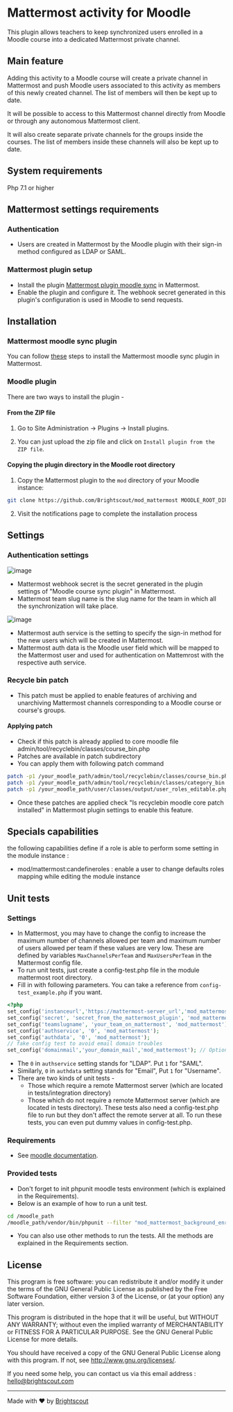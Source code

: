 # Mattermost activity for Moodle #

This plugin allows teachers to keep synchronized users enrolled in a Moodle course into a dedicated Mattermost private channel.

## Main feature
Adding this activity to a Moodle course will create a private channel in Mattermost and push Moodle users associated to this activity as members of this newly created channel. The list of members will then be kept up to date.

It will be possible to access to this Mattermost channel directly from Moodle or through any autonomous Mattermost client.

It will also create separate private channels for the groups inside the courses. The list of members inside these channels will also be kept up to date. 

## System requirements
Php 7.1 or higher

## Mattermost settings requirements
### Authentication
* Users are created in Mattermost by the Moodle plugin with their sign-in method configured as LDAP or SAML.

### Mattermost plugin setup
* Install the plugin [Mattermost plugin moodle sync](https://github.com/Brightscout/x-mattermost-plugin-moodle-sync) in Mattermost.
* Enable the plugin and configure it. The webhook secret generated in this plugin's configuration is used in Moodle to send requests.

## Installation

### Mattermost moodle sync plugin
You can follow [these](https://github.com/Brightscout/x-mattermost-plugin-moodle-sync#installation) steps to install the Mattermost moodle sync plugin in Mattermost.
### Moodle plugin
There are two ways to install the plugin - 

#### From the ZIP file
1. Go to Site Administration -> Plugins -> Install plugins.

2. You can just upload the zip file and click on `Install plugin from the ZIP file`.

#### Copying the plugin directory in the Moodle root directory
1. Copy the Mattermost plugin to the `mod` directory of your Moodle instance:

```bash
git clone https://github.com/Brightscout/mod_mattermost MOODLE_ROOT_DIRECTORY/mod/mattermost
```
2. Visit the notifications page to complete the installation process
## Settings
### Authentication settings
![image](https://user-images.githubusercontent.com/77336594/131695544-c2a446e6-29b3-4497-a8f3-2562ffc221a7.png)

* Mattermost webhook secret is the secret generated in the plugin settings of "Moodle course sync plugin" in Mattermost.
* Mattermost team slug name is the slug name for the team in which all the synchronization will take place.

![image](https://user-images.githubusercontent.com/77336594/131698797-c4b57e3e-9493-48c2-a02f-d6fa0c5e6d50.png)

* Mattermost auth service is the setting to specify the sign-in method for the new users which will be created in Mattermost.
* Mattermost auth data is the Moodle user field which will be mapped to the Mattermost user and used for authentication on Mattemrost with the respective auth service.

### Recycle bin patch
* This patch must be applied to enable features of archiving and unarchiving Mattermost channels corresponding to a Moodle course or course's groups.

#### Applying patch
* Check if this patch is already applied to core moodle file admin/tool/recyclebin/classes/course_bin.php
* Patches are available in patch subdirectory
* You can apply them with following patch command
```bash
patch -p1 /your_moodle_path/admin/tool/recyclebin/classes/course_bin.php < /your_moodle_path/mod/mattermost/patch/admin_tool_recyclebin_classes_course_bin.patch
patch -p1 /your_moodle_path/admin/tool/recyclebin/classes/category_bin.php < /your_moodle_path/mod/mattermost/patch/admin_tool_recyclebin_classes_category_bin.patch
patch -p1 /your_moodle_path/user/classes/output/user_roles_editable.php  < /your_moodle_path/mod/mattermost/patch/user_classes_output_user_roles_editable.patch

```
* Once these patches are applied check "Is recyclebin moodle core patch installed" in Mattermost plugin settings to enable this feature.

## Specials capabilities
the following capabilities define if a role is able to perform some setting in the module instance : 
* mod/mattermost:candefineroles : enable a user to change defaults roles mapping while editing the module instance

## Unit tests
### Settings
* In Mattermost, you may have to change the config to increase the maximum number of channels allowed per team and maximum number of users allowed per team if these values are very low. These are defined by variables `MaxChannelsPerTeam` and `MaxUsersPerTeam` in the Mattermost config file.
* To run unit tests, just create a config-test.php file in the module mattermost root directory.
* Fill in with following parameters. You can take a reference from `config-test_example.php` if you want.

```php
<?php
set_config('instanceurl','https://mattermost-server_url','mod_mattermost');
set_config('secret', 'secret_from_the_mattermost_plugin', 'mod_mattermost');
set_config('teamslugname', 'your_team_on_mattermost', 'mod_mattermost');
set_config('authservice', '0', 'mod_mattermost');
set_config('authdata', '0', 'mod_mattermost');
// fake config test to avoid email domain troubles
set_config('domainmail','your_domain_mail','mod_mattermost'); // Optional argument line.
```
* The `0` in `authservice` setting stands for "LDAP". Put `1` for "SAML".
* Similarly, `0` in `authdata` setting stands for "Email", Put `1` for "Username".
* There are two kinds of unit tests - 
    * Those which require a remote Mattermost server (which are located in tests/integration directory)
    * Those which do not require a remote Mattermost server (which are located in tests directory). These tests also need a config-test.php file to run but they don't affect the remote server at all. To run these tests, you can even put dummy values in config-test.php.
### Requirements
* See [moodle documentation](https://docs.moodle.org/dev/PHPUnit).

### Provided tests
* Don't forget to init phpunit moodle tests environment (which is explained in the Requirements).
* Below is an example of how to run a unit test.
```bash
cd /moodle_path
/moodle_path/vendor/bin/phpunit --filter "mod_mattermost_background_enrolments_testcase"
```
* You can also use other methods to run the tests. All the methods are explained in the Requirements section.

## License ##

This program is free software: you can redistribute it and/or modify it under
the terms of the GNU General Public License as published by the Free Software
Foundation, either version 3 of the License, or (at your option) any later
version.

This program is distributed in the hope that it will be useful, but WITHOUT ANY
WARRANTY; without even the implied warranty of MERCHANTABILITY or FITNESS FOR A
PARTICULAR PURPOSE.  See the GNU General Public License for more details.

You should have received a copy of the GNU General Public License along with
this program.  If not, see <http://www.gnu.org/licenses/>.


If you need some help, you can contact us via this email address : hello@brightscout.com

---

Made with &#9829; by [Brightscout](http://www.brightscout.com)

